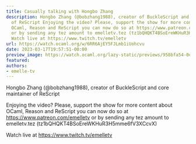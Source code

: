 ```yaml
---
title: Casually talking with Hongbo Zhang
description: Hongbo Zhang (@bobzhang1988), creator of BuckleScript and core maintainer
  of ReScript Enjoying the video? Please, support the show for more content about
  OCaml, Reason and ReScript you can now do so at https://www.patreon.com/emelletv
  or by sending any tez amount to emelletv.tez (tz1bQHQKT4BSoEreWKHuR3H5mme6fV3XCcvX)
  Watch live at https://www.twitch.tv/emelletv
url: https://watch.ocaml.org/w/6RR6AjEY5FJLmb1iUohcvu
date: 2023-03-17T19:57:51-00:00
preview_image: https://watch.ocaml.org/lazy-static/previews/958bfa54-0e85-4a70-9bf7-ba3fab4d42bd.jpg
featured:
authors:
- emelle-tv
---
```


<p>Hongbo Zhang (@bobzhang1988), creator of BuckleScript and core maintainer of ReScript</p>
<p>Enjoying the video? Please, support the show for more content about OCaml, Reason and ReScript you can now do so at <a href="https://www.patreon.com/emelletv" target="_blank" rel="noopener noreferrer">https://www.patreon.com/emelletv</a> or by sending any tez amount to emelletv.tez (tz1bQHQKT4BSoEreWKHuR3H5mme6fV3XCcvX)</p>
<p>Watch live at <a href="https://www.twitch.tv/emelletv" target="_blank" rel="noopener noreferrer">https://www.twitch.tv/emelletv</a></p>

